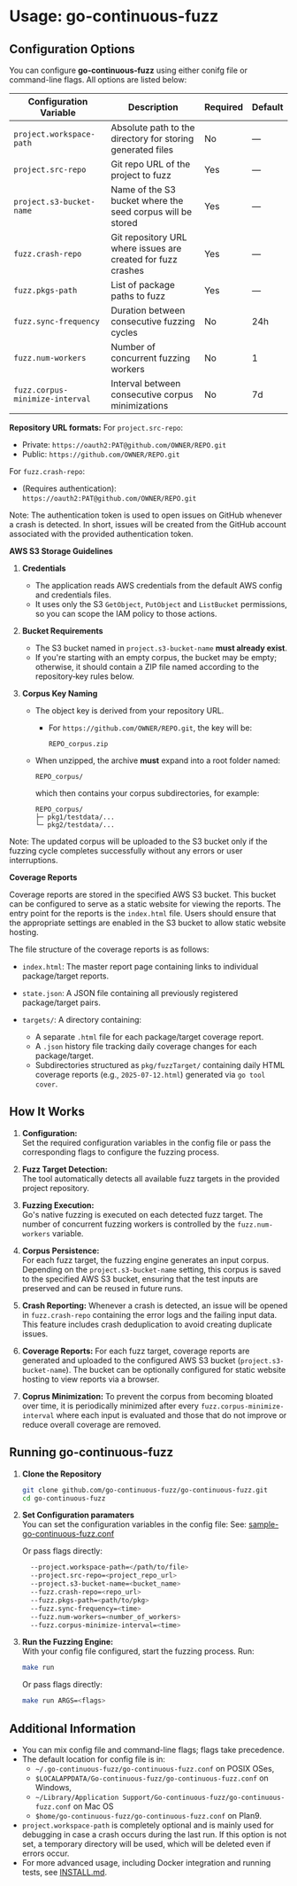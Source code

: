 # Usage: go-continuous-fuzz

## Configuration Options

You can configure **go-continuous-fuzz** using either conifg file or command-line flags. All options are listed below:

| Configuration Variable          | Description                                                  | Required | Default |
| ------------------------------- | ------------------------------------------------------------ | -------- | ------- |
| `project.workspace-path`        | Absolute path to the directory for storing generated files   | No       | —       |
| `project.src-repo`              | Git repo URL of the project to fuzz                          | Yes      | —       |
| `project.s3-bucket-name`        | Name of the S3 bucket where the seed corpus will be stored   | Yes      | —       |
| `fuzz.crash-repo`               | Git repository URL where issues are created for fuzz crashes | Yes      | —       |
| `fuzz.pkgs-path`                | List of package paths to fuzz                                | Yes      | —       |
| `fuzz.sync-frequency`           | Duration between consecutive fuzzing cycles                  | No       | 24h     |
| `fuzz.num-workers`              | Number of concurrent fuzzing workers                         | No       | 1       |
| `fuzz.corpus-minimize-interval` | Interval between consecutive corpus minimizations            | No       | 7d      |

**Repository URL formats:**
For `project.src-repo`:

- Private: `https://oauth2:PAT@github.com/OWNER/REPO.git`
- Public: `https://github.com/OWNER/REPO.git`

For `fuzz.crash-repo`:

- (Requires authentication): `https://oauth2:PAT@github.com/OWNER/REPO.git`

Note: The authentication token is used to open issues on GitHub whenever a crash is detected.
In short, issues will be created from the GitHub account associated with the provided authentication token.

**AWS S3 Storage Guidelines**

1. **Credentials**

   - The application reads AWS credentials from the default AWS config and credentials files.
   - It uses only the S3 `GetObject`, `PutObject` and `ListBucket` permissions, so you can scope the IAM policy to those actions.

2. **Bucket Requirements**

   - The S3 bucket named in `project.s3-bucket-name` **must already exist**.
   - If you're starting with an empty corpus, the bucket may be empty; otherwise, it should contain a ZIP file named according to the repository‑key rules below.

3. **Corpus Key Naming**

   - The object key is derived from your repository URL.

     - For `https://github.com/OWNER/REPO.git`, the key will be:

       ```
       REPO_corpus.zip
       ```

   - When unzipped, the archive **must** expand into a root folder named:

     ```
     REPO_corpus/
     ```

     which then contains your corpus subdirectories, for example:

     ```
     REPO_corpus/
     ├─ pkg1/testdata/...
     └─ pkg2/testdata/...
     ```

Note: The updated corpus will be uploaded to the S3 bucket only if the fuzzing cycle completes successfully without any errors or user interruptions.

**Coverage Reports**

Coverage reports are stored in the specified AWS S3 bucket. This bucket can be configured to serve as a static website for viewing the reports. The entry point for the reports is the `index.html` file. Users should ensure that the appropriate settings are enabled in the S3 bucket to allow static website hosting.

The file structure of the coverage reports is as follows:

- `index.html`: The master report page containing links to individual package/target reports.
- `state.json`: A JSON file containing all previously registered package/target pairs.
- `targets/`: A directory containing:

  - A separate `.html` file for each package/target coverage report.
  - A `.json` history file tracking daily coverage changes for each package/target.
  - Subdirectories structured as `pkg/fuzzTarget/` containing daily HTML coverage reports (e.g., `2025-07-12.html`) generated via `go tool cover`.

## How It Works

1. **Configuration:**  
   Set the required configuration variables in the config file or pass the corresponding flags to configure the fuzzing process.

2. **Fuzz Target Detection:**  
   The tool automatically detects all available fuzz targets in the provided project repository.

3. **Fuzzing Execution:**  
   Go's native fuzzing is executed on each detected fuzz target. The number of concurrent fuzzing workers is controlled by the `fuzz.num-workers` variable.

4. **Corpus Persistence:**  
   For each fuzz target, the fuzzing engine generates an input corpus. Depending on the `project.s3-bucket-name` setting, this corpus is saved to the specified AWS S3 bucket, ensuring that the test inputs are preserved and can be reused in future runs.

5. **Crash Reporting:**
   Whenever a crash is detected, an issue will be opened in `fuzz.crash-repo` containing the error logs and the failing input data. This feature includes crash deduplication to avoid creating duplicate issues.

6. **Coverage Reports:**
   For each fuzz target, coverage reports are generated and uploaded to the configured AWS S3 bucket (`project.s3-bucket-name`). The bucket can be optionally configured for static website hosting to view reports via a browser.

7. **Coprus Minimization:**
   To prevent the corpus from becoming bloated over time, it is periodically minimized after every `fuzz.corpus-minimize-interval` where each input is evaluated and those that do not improve or reduce overall coverage are removed.

## Running go-continuous-fuzz

1. **Clone the Repository**

   ```bash
   git clone github.com/go-continuous-fuzz/go-continuous-fuzz.git
   cd go-continuous-fuzz
   ```

2. **Set Configuration paramaters**  
    You can set the configuration variables in the config file:
   See: [sample-go-continuous-fuzz.conf](../sample-go-continuous-fuzz.conf)

   Or pass flags directly:

   ```bash
     --project.workspace-path=</path/to/file>
     --project.src-repo=<project_repo_url>
     --project.s3-bucket-name=<bucket_name>
     --fuzz.crash-repo=<repo_url>
     --fuzz.pkgs-path=<path/to/pkg>
     --fuzz.sync-frequency=<time>
     --fuzz.num-workers=<number_of_workers>
     --fuzz.corpus-minimize-interval=<time>
   ```

3. **Run the Fuzzing Engine:**  
   With your config file configured, start the fuzzing process. Run:

   ```bash
   make run
   ```

   Or pass flags directly:

   ```bash
   make run ARGS=<flags>
   ```

## Additional Information

- You can mix config file and command-line flags; flags take precedence.
- The default location for config file is in:
  - `~/.go-continuous-fuzz/go-continuous-fuzz.conf` on POSIX OSes,
  - `$LOCALAPPDATA/Go-continuous-fuzz/go-continuous-fuzz.conf` on Windows,
  - `~/Library/Application Support/Go-continuous-fuzz/go-continuous-fuzz.conf` on Mac OS
  - `$home/go-continuous-fuzz/go-continuous-fuzz.conf` on Plan9.
- `project.workspace-path` is completely optional and is mainly used for debugging in case a crash occurs during the last run. If this option is not set, a temporary directory will be used, which will be deleted even if errors occur.
- For more advanced usage, including Docker integration and running tests, see [INSTALL.md](./INSTALL.md).

